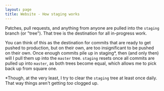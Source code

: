 ```yaml
---
layout: page
title: Website - How staging works
---
```


Patches, pull requests, and anything from anyone are pulled into the ``staging`` branch (or "tree"). That tree is the destination for all in-progress work.

You can think of this as the destination for commits that are ready to get pushed to production, but on their own, are too insignificant to be pushed on their own. Once enough commits pile up in staging*, then (and only then) will I pull them up into the ``master`` tree. ``staging`` resets once all commits are pulled up into ``master``, as both trees become equal, which allows me to pick back up from square one.

*Though, at the very least, I try to clear the ``staging`` tree at least once daily. That way things aren't getting _too_ clogged up.